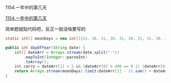 1154.一年中的第几天

[1154.一年中的第几天](https://leetcode-cn.com/problems/day-of-the-year/)

简单题就贴代码吧，反正一般没啥要写的



```java
static int[] moonDays = new int[]{31, 28, 31, 30, 31, 30, 31, 31, 30, 31, 30, 31};

public int dayOfYear(String date) {
    int[] dateArr = Arrays.stream(date.split("-"))
        .mapToInt(Integer::parseInt)
        .toArray();
    int carry = dateArr[1] > 2 && (dateArr[0] % 400 == 0 || (dateArr[0] % 100 != 0 && dateArr[0] % 4 == 0)) ? 1 : 0;
    return Arrays.stream(moonDays).limit(dateArr[1] - 1).sum() + dateArr[2] + carry;
}
```

